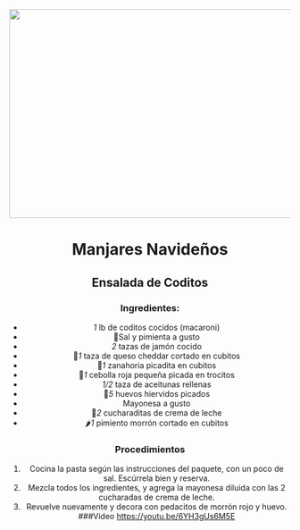 <div align="center">

<img src="https://saboryestilo.com.mx/wp-content/uploads/elementor/thumbs/recetas-de-cocina-ensalada-de-codito-ooskzqtf6ozg7dgm4rd3g4z07zkpz0ep7hx543nebk.jpg" width="520" height="374">

# Manjares Navideños

## Ensalada de Coditos

### Ingredientes: 
- *1* lb de coditos cocidos (macaroni)
- 🧂Sal y pimienta a gusto
- *2* tazas de jamón cocido 
- 🧀*1* taza de queso cheddar cortado en cubitos
- 🥕*1* zanahoria picadita en cubitos
- 🧅*1* cebolla roja pequeña picada en trocitos
- *1/2* taza de aceitunas rellenas
- 🥚*5* huevos hiervidos picados
- Mayonesa a gusto
- 🥛*2* cucharaditas de crema de leche
- 🌶️*1* pimiento morrón cortado en cubitos
### Procedimientos 
1. Cocina la pasta según las instrucciones del paquete, con un poco de sal. Escúrrela bien y reserva.
2. Mezcla todos los ingredientes, y agrega la mayonesa diluida con las 2 cucharadas de crema de leche.
3. Revuelve nuevamente y decora con pedacitos de morrón rojo y huevo.
  ###Video 
https://youtu.be/6YH3gUs6M5E
